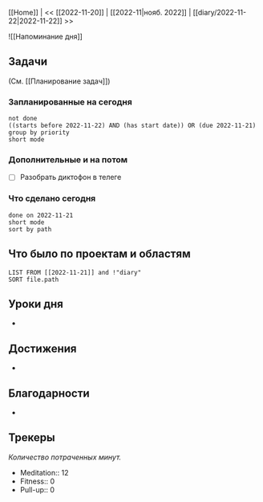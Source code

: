 [[Home]] | << [[2022-11-20]] | [[2022-11|нояб. 2022]] | [[diary/2022-11-22|2022-11-22]] >>

![[Напоминание дня]]
## Задачи
(См. [[Планирование задач]])
### Запланированные на сегодня
```tasks
not done
((starts before 2022-11-22) AND (has start date)) OR (due 2022-11-21)
group by priority
short mode
```
### Дополнительные и на потом
- [ ] Разобрать диктофон в телеге
### Что сделано сегодня
```tasks
done on 2022-11-21
short mode
sort by path
```

## Что было по проектам и областям
```dataview
LIST FROM [[2022-11-21]] and !"diary"
SORT file.path
```

## Уроки дня
- 

## Достижения
- 

## Благодарности
- 

## Трекеры
*Количество потраченных минут.*
- Meditation:: 12
- Fitness:: 0
- Pull-up:: 0
